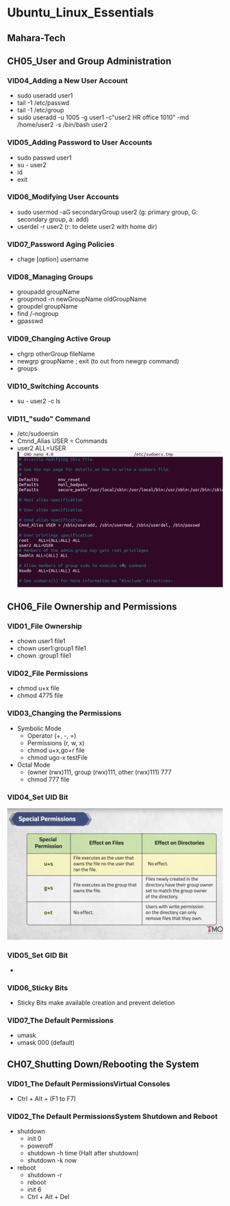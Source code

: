 # Ubuntu_Linux_Essentials
## Mahara-Tech

## CH05_User and Group Administration
### VID04_Adding a New User Account
- sudo useradd user1
- tail -1 /etc/passwd
- tail -1 /etc/group
- sudo useradd -u 1005 -g user1 -c"user2 HR office 1010" -md /home/user2 -s /bin/bash user2
### VID05_Adding Password to User Accounts
- sudo passwd user1
- su - user2
- id
- exit
### VID06_Modifying User Accounts
- sudo usermod -aG secondaryGroup user2 (g: primary group, G: secondary group, a: add)
- userdel -r user2 (r: to delete user2 with home dir)
### VID07_Password Aging Policies
- chage [option] username
### VID08_Managing Groups
- groupadd groupName
- groupmod -n newGroupName oldGroupName
- groupdel groupName
- find /-nogroup
- gpasswd
### VID09_Changing Active Group
- chgrp otherGroup fileName
- newgrp groupName ; exit (to out from newgrp command)
- groups
### VID10_Switching Accounts
- su - user2 -c ls
### VID11_"sudo" Command
- /etc/sudoersin
- Cmnd_Alias USER = Commands
- user2 ALL=USER
  ![sudoers.jpg](./sudoers.jpg)
## CH06_File Ownership and Permissions
### VID01_File Ownership
- chown user1 file1
- chown user1:group1 file1
- chown :group1 file1
### VID02_File Permissions
- chmod u+x file
- chmod 4775 file
### VID03_Changing the Permissions
- Symbolic Mode
  - Operator (+, -, =)
  - Permissions (r, w, x)
  - chmod u+x,go+r file
  - chmod ugo-x testFile
- Octal Mode
  - (owner (rwx)111, group (rwx)111, other (rwx)111) 777
  - chmod 777 file 
### VID04_Set UID Bit
![VID04_Set_UID_Bit.jpg](./VID04_Set_UID_Bit.jpg)
### VID05_Set GID Bit
- 
### VID06_Sticky Bits
- Sticky Bits make available creation and prevent deletion
### VID07_The Default Permissions
- umask
- umask 000 (default)
## CH07_Shutting Down/Rebooting the System
### VID01_The Default PermissionsVirtual Consoles
- Ctrl + Alt + (F1 to F7)
### VID02_The Default PermissionsSystem Shutdown and Reboot
- shutdown
  - init 0
  - poweroff
  - shutdown -h time (Halt after shutdown)
  - shutdown -k now
- reboot
  - shutdown -r
  - reboot
  - init 6
  -  Ctrl + Alt + Del
 





